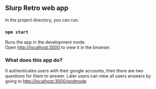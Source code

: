 ## Slurp Retro web app

In the project directory, you can run:

### `npm start`

Runs the app in the development mode.<br>
Open [http://localhost:3000](http://localhost:3000) to view it in the browser.

### What does this app do?

It authenticates users with their google accounts, then there are two questions for them to answer. Later users can view all users answers by going to [http://localhost:3000/godmode](http://localhost:3000/godmode)
